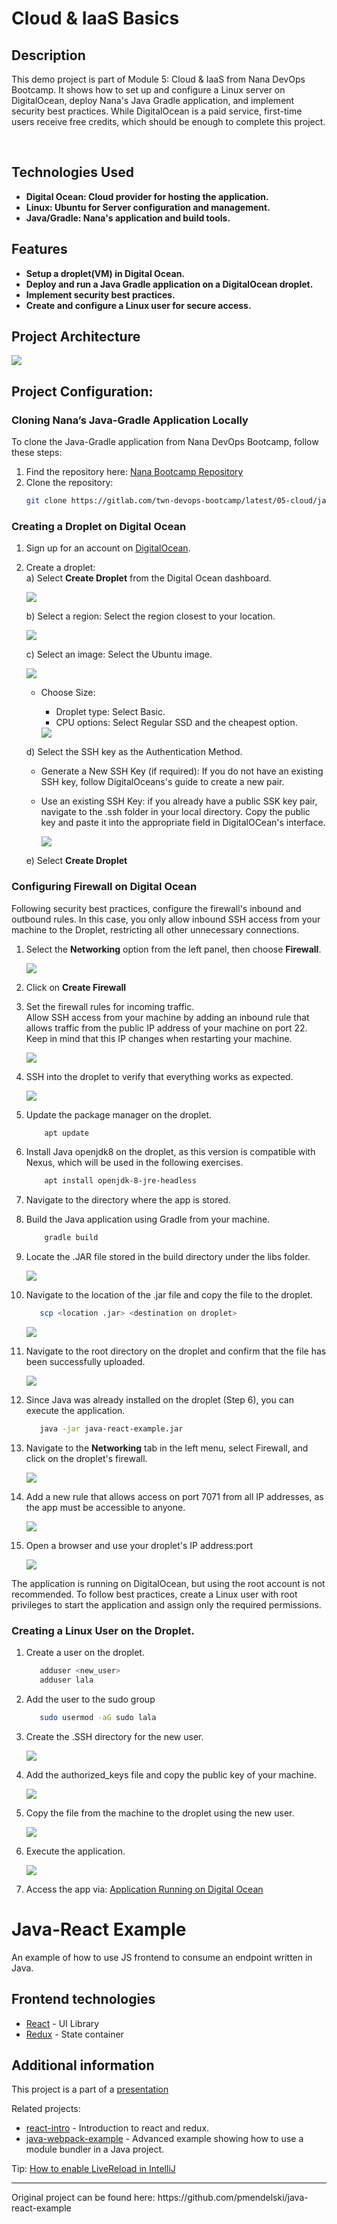 # Cloud & IaaS Basics

## Description
This demo project is part of Module 5: Cloud & IaaS from Nana DevOps Bootcamp. It shows how to set up and configure a Linux server on DigitalOcean, deploy Nana's Java Gradle application, and implement security best practices.
While DigitalOcean is a paid service, first-time users receive free credits, which should be enough to complete this project.

<br />

## Technologies Used

- <b>Digital Ocean: Cloud provider for hosting the application.</b>
- <b>Linux: Ubuntu for Server configuration and management.</b>
- <b>Java/Gradle: Nana's application and build tools.</b>


## Features

- <b>Setup a droplet(VM) in Digital Ocean.</b>
- <b>Deploy and run a Java Gradle application on a DigitalOcean droplet.</b>
- <b>Implement security best practices.</b>
- <b>Create and configure a Linux user for secure access.</b>

## Project Architecture
<img src="https://github.com/lala-la-flaca/deploy-java-app-digitalocean/blob/main/resources/Img/DigitalOcean_Java_App_Architecture.png"/>

## Project Configuration:
### Cloning Nana’s Java-Gradle Application Locally

To clone the Java-Gradle application from Nana DevOps Bootcamp, follow these steps:

1. Find the repository here: [Nana Bootcamp Repository](https://gitlab.com/twn-devops-bootcamp/latest/05-cloud/java-react-example)
2. Clone the repository:
   ```bash
   git clone https://gitlab.com/twn-devops-bootcamp/latest/05-cloud/java-react-example

### Creating a Droplet on Digital Ocean
1. Sign up for an account on [DigitalOcean](https://www.digitalocean.com).
2. Create a droplet:<br>
   a) Select **Create Droplet** from the Digital Ocean dashboard. <br>

      <img src="https://github.com/lala-la-flaca/deploy-java-app-digitalocean/blob/main/resources/Img/create%20a%20droplet%201.png?raw=true"/>
    
   b) Select a region: Select the region closest to your location.<be>

      <img src="https://github.com/lala-la-flaca/deploy-java-app-digitalocean/blob/main/resources/Img/Droplet%20region.png?raw=true"/>

   c) Select an image: Select the Ubuntu image.<br>

      <img src="https://github.com/lala-la-flaca/deploy-java-app-digitalocean/blob/main/resources/Img/CreatingDropletChooseImage.png?raw=true"/>
     
     - Choose Size: <br>
       * Droplet type: Select Basic.<br>
       * CPU options: Select Regular SSD and the cheapest option.<br>

       <img src="https://github.com/lala-la-flaca/deploy-java-app-digitalocean/blob/main/resources/Img/CreatingDropletCPU.png?raw=true"/>
   
   d) Select the SSH key  as the Authentication Method. <br>
    - Generate a New SSH Key (if required): If you do not have an existing SSH key, follow DigitalOceans's guide to create a new pair.
    - Use an existing SSH Key: if you already have a public SSK key pair, navigate to the .ssh folder in your local directory. Copy the public key and paste it into the appropriate field in DigitalOCean's interface.<br>

      <img src="https://github.com/lala-la-flaca/deploy-java-app-digitalocean/blob/main/resources/Img/DropletSSH.png?raw=true"/>

   e) Select **Create Droplet**

### Configuring Firewall on Digital Ocean
Following security best practices, configure the firewall's inbound and outbound rules. In this case, you only allow inbound SSH access from your machine to the Droplet, restricting all other unnecessary connections.

1. Select the **Networking** option from the left panel, then choose **Firewall**.

   <img src="https://github.com/lala-la-flaca/deploy-java-app-digitalocean/blob/main/resources/Img/SettingUpFirewall.png?raw=true"/>

2. Click on **Create Firewall**
  
3. Set the firewall rules for incoming traffic.<br>
   Allow SSH access from your machine by adding an inbound rule that allows traffic from the public IP address of your machine on port 22. Keep in mind that this IP changes when restarting your machine.

   <img src="https://github.com/lala-la-flaca/deploy-java-app-digitalocean/blob/main/resources/Img/Firewall2.png?raw=true"/>
   
4. SSH into the droplet to verify that everything works as expected.

   <img src="https://github.com/lala-la-flaca/deploy-java-app-digitalocean/blob/main/resources/Img/Access%20to%20Droplet.png?raw=true"/>

   
5. Update the package manager on the droplet.
   ```bash
       apt update
6. Install Java openjdk8 on the droplet, as this version is compatible with Nexus, which will be used in the following exercises.
   ```bash
       apt install openjdk-8-jre-headless
   ```
7. Navigate to the directory where the app is stored.
        
8. Build the Java application using Gradle from your machine.
    
   ```bash
       gradle build
   ```
9. Locate the .JAR file stored in the build directory under the libs folder.

     <img src="https://github.com/lala-la-flaca/deploy-java-app-digitalocean/blob/main/resources/Img/BuildGradle%20and%20get%20jar%20file.png?raw=true"/>

    
10. Navigate to the location of the .jar file and copy the file to the droplet.
    
    ```bash
       scp <location .jar> <destination on droplet>
    ```
    <img src="https://github.com/lala-la-flaca/deploy-java-app-digitalocean/blob/main/resources/Img/Transfering%20jar%20file%20to%20droplet.png?raw=true"/>
    
11. Navigate to the root directory on the droplet and confirm that the file has been successfully uploaded.
    
    <img src="https://github.com/lala-la-flaca/deploy-java-app-digitalocean/blob/main/resources/Img/JarFile%20available%20on%20%20Droplet.png?raw=true"/>
    
12. Since Java was already installed on the droplet (Step 6), you can execute the application.
    ```bash
       java -jar java-react-example.jar
    ```
    
    
13. Navigate to the **Networking** tab in the left menu, select Firewall, and click on the droplet's firewall.
    
    <img src="https://github.com/lala-la-flaca/deploy-java-app-digitalocean/blob/main/resources/Img/SettingUpFirewall.png?raw=true"/>
    
14. Add a new rule that allows access on port 7071 from all IP addresses, as the app must be accessible to anyone.
    
    <img src="https://github.com/lala-la-flaca/deploy-java-app-digitalocean/blob/main/resources/Img/Allowing%20access%20to%20port%207071.png?raw=true"/>
    
15. Open a browser and use your droplet's IP address:port
    
    <img src="https://github.com/lala-la-flaca/deploy-java-app-digitalocean/blob/main/resources/Img/ApplicationRunningOnDropletPort.PNG?raw=true"/>


The application is running on DigitalOcean, but using the root account is not recommended. To follow best practices, create a Linux user with root privileges to start the application and assign only the  required permissions.

### Creating a Linux User on the Droplet.
1. Create a user on the droplet.
   ```bash
      adduser <new_user>
      adduser lala
    ```
2. Add the user to the sudo group
    ```bash
       sudo usermod -aG sudo lala
    ```
3. Create the .SSH directory for the new user.

   <img src="https://github.com/lala-la-flaca/deploy-java-app-digitalocean/blob/main/resources/Img/CreatingSSHDirectoryNewUser.png?raw=true"/>
   
4. Add the authorized_keys file and copy the public key of your machine.

   <img src="https://github.com/lala-la-flaca/deploy-java-app-digitalocean/blob/main/resources/Img/SSHpublicKey.png?raw=true"/>
   
5. Copy the file from the machine to the droplet  using the new user.

   <img src="https://github.com/lala-la-flaca/deploy-java-app-digitalocean/blob/main/resources/Img/Copying%20the%20file%20to%20new%20user.png?raw=true"/>
   
6. Execute the application.

    <img src="https://github.com/lala-la-flaca/deploy-java-app-digitalocean/blob/main/resources/Img/RunningAppfromNewUser.png?raw=true"/>

    
7. Access the app via: [Application Running on Digital Ocean](http://167.71.251.169:7071/)



    
 
     
  
























# Java-React Example

An example of how to use JS frontend to consume an endpoint written in Java.

## Frontend technologies

- [React](https://facebook.github.io/react/) - UI Library
- [Redux](http://redux.js.org/) - State container

## Additional information
 This project is a part of a [presentation](https://docs.google.com/presentation/d/1-yZhsM43cyWWDVn6EUtK_wc39FAv-19_jwsKXlTe2o8/edit?usp=sharing)

Related projects:

- [react-intro](https://github.com/mendlik/react-intro) - Introduction to react and redux.
- [java-webpack-example](https://github.com/mendlik/java-webpack-example) - Advanced example showing how to use a module bundler in  a Java project.

Tip: [How to enable LiveReload in IntelliJ](http://stackoverflow.com/a/35895848/2284884)

<hr/>
Original project can be found here: https://github.com/pmendelski/java-react-example 
